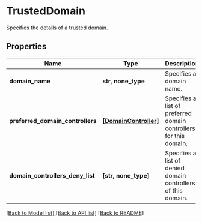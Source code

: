 # TrustedDomain

Specifies the details of a trusted domain.

## Properties
Name | Type | Description | Notes
------------ | ------------- | ------------- | -------------
**domain_name** | **str, none_type** | Specifies a domain name. | [optional] 
**preferred_domain_controllers** | [**[DomainController]**](DomainController.md) | Specifies a list of preferred domain controllers for this domain. | [optional] 
**domain_controllers_deny_list** | **[str, none_type]** | Specifies a list of denied domain controllers of this domain. | [optional] 

[[Back to Model list]](../README.md#documentation-for-models) [[Back to API list]](../README.md#documentation-for-api-endpoints) [[Back to README]](../README.md)


